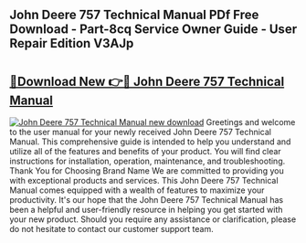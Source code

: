 ## John Deere 757 Technical Manual PDf Free Download - Part-8cq Service Owner Guide - User Repair Edition V3AJp

# <h2><a href="http://bc93184.oget.top/?id=John+Deere+757+Technical+Manual">🔗Download New 👉🔴 John Deere 757 Technical Manual</a></h2>

[![John Deere 757 Technical Manual new download](https://i.imgur.com/5g1atiW.png)](http://bc93184.oget.top/?id=John+Deere+757+Technical+Manual)
Greetings and welcome to the user manual for your newly received John Deere 757 Technical Manual. This comprehensive guide is intended to help you understand and utilize all of the features and benefits of your product. You will find clear instructions for installation, operation, maintenance, and troubleshooting. Thank You for Choosing Brand Name We are committed to providing you with exceptional products and services. This John Deere 757 Technical Manual comes equipped with a wealth of features to maximize your productivity. It's our hope that the John Deere 757 Technical Manual has been a helpful and user-friendly resource in helping you get started with your new product. Should you require any assistance or clarification, please do not hesitate to contact our customer support team.
